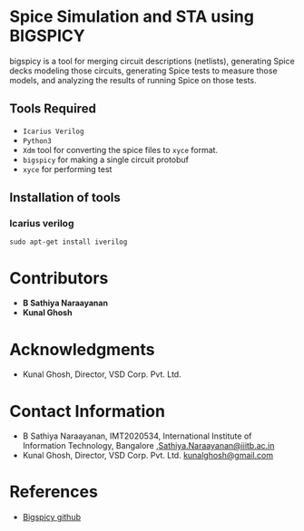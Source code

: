 # Spice Simulation and STA using BIGSPICY

bigspicy is a tool for merging circuit descriptions (netlists), generating Spice decks modeling those circuits, generating Spice tests to measure those models, and analyzing the results of running Spice on those tests.
## Tools Required

- ``` Icarius Verilog ```
- ``` Python3 ```
- ``` Xdm ``` tool for converting the spice files to ``` xyce ``` format.
- ``` bigspicy ``` for making a single circuit protobuf
- ``` xyce ``` for performing test

## Installation of tools

### Icarius verilog

``` 
sudo apt-get install iverilog
```


# Contributors 

- **B Sathiya Naraayanan** 
- **Kunal Ghosh** 



# Acknowledgments


- Kunal Ghosh, Director, VSD Corp. Pvt. Ltd.

# Contact Information

- B Sathiya Naraayanan, IMT2020534, International Institute of Information Technology, Bangalore  ,Sathiya.Naraayanan@iiitb.ac.in
- Kunal Ghosh, Director, VSD Corp. Pvt. Ltd. kunalghosh@gmail.com

# References

- [Bigspicy github](https://github.com/google/bigspicy)




